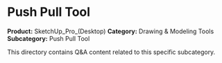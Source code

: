 # Push Pull Tool

**Product:** SketchUp_Pro_(Desktop)
**Category:** Drawing & Modeling Tools
**Subcategory:** Push Pull Tool

This directory contains Q&A content related to this specific subcategory.
